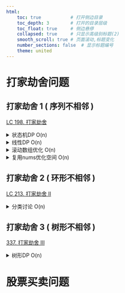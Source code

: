 ```yaml
---
html:
    toc: true           # 打开侧边目录
    toc_depth: 3        # 打开的目录层级
    toc_float: true     # 侧边悬停
    collapsed: true     # 只显示高级别标题(2)
    smooth_scroll: true # 页面滚动,标题变化
    number_sections: false  # 显示标题编号
    theme: united
--- 
```



# 打家劫舍问题

## 打家劫舍 1 ( 序列不相邻 )
<a href="https://leetcode.cn/problems/house-robber/" target="_blank">LC 198. 打家劫舍</a>

<details><summary>状态机DP O(n)</summary> 

```cpp
const int N=1e2+10;
int dp[N][2];       // dp[i][0] 表示没偷的最大价值
int n;              // dp[i][1] 表示偷了的最大价值
                    
class Solution {
public:
    int rob(vector<int>& nums) {
        n = nums.size();
        nums.insert(nums.begin(), 0);

        dp[1][0] = 0;           // 如果没偷, 那么第 1 家为 0 
        dp[1][1] = nums[1];     // 如果偷了, 那么第 1 家为 nums[1]

        for(int i=2; i<=n; i++){
            dp[i][1] = dp[i-1][0] + nums[i];        // 如果要偷, 肯定是从 [前一家][没偷] 转移过来
            dp[i][0] = max(dp[i-1][1], dp[i-1][0]); // 如果不偷, 肯定是从 [前一家][偷了] 转移过来
        }

        return max(dp[n][0], dp[n][1]);
    }
};
```
</details>


<details><summary>线性DP O(n)</summary> 

```cpp
const int N=1e2+10;
int dp[N];      // dp[i] 表示前 i 个房子能偷取的最大价值
int n;            
                    
class Solution {
public:
    int rob(vector<int>& nums) {
        n = nums.size();
        nums.insert(nums.begin(), 0);

        dp[1]=nums[1];              // 前 1 个房子肯定是nums[1]

        for(int i=2; i<=n; i++)
            dp[i]=max(dp[i-1], dp[i-2]+nums[i]);

        // 在 i==2 的时候,
        //      dp[i-1] == nums[i-1]
        //      dp[i-2]+nums[i] == nums[i]
        // 因此dp[2] = max(nums[1], nums[2])
        // 注意, 此代码不能理解为:
        //      偷 第[i-1] 房子
        //      偷 第[i-2] 房子 + 第[i] 房子
        return dp[n];
    }
};
```
</details>

<details><summary>滚动数组优化 O(n)</summary> 

```cpp
class Solution {
public:
    int rob(vector<int>& nums) {
        int a[3]={0};
        a[1]=nums[0];

        for(int i=1; i<nums.size(); i++){
            a[2] = max(a[1], a[0]+nums[i]);
            
            a[0]=a[1];
            a[1]=a[2];
        }

        return a[1];
    }
};
```
</details>

<details><summary>复用nums优化空间 O(n)</summary> 

```cpp
class Solution {
public:
    int rob(vector<int>& f) {
        if(f.size()>=2) f[1]=max(f[0], f[1]);
        for(int i=2; i<f.size(); i++)
            f[i] = max(f[i-1], f[i-2]+f[i]);
        return f[f.size()-1];
    }
};
```
</details>

## 打家劫舍 2 ( 环形不相邻 )
<a href="https://leetcode.cn/problems/house-robber-ii/" target="_blank">LC 213. 打家劫舍 II</a>

<details><summary>分类讨论 O(n)</summary> 

```cpp
class Solution {
public:
    int robi(vector<int>& f) {
        if(f.size()>=2) f[1]=max(f[0], f[1]);
        for(int i=2; i<f.size(); i++)
            f[i] = max(f[i-1], f[i-2]+f[i]);
        return f[f.size()-1];
    }
    int rob(vector<int>& f) {
        if(f.size()==1) return f[0];
        vector<int> f1, f2;
        f1.assign(f.begin()+1, f.end());    // 情况1 第 1 家不考虑
        f2.assign(f.begin(), f.end()-1);    // 情况2 第 n 家不考虑
        return max(robi(f1), robi(f2));
    }
};
```

</details>

## 打家劫舍 3 ( 树形不相邻 )
<a href="https://leetcode.cn/problems/house-robber-iii/" target="_blank">337. 打家劫舍 III</a>

<details><summary>树形DP O(n)</summary> 

```cpp
#define fst first
#define sed second
typedef pair<int, int> PII;

class Solution {
public:
    PII dfs(TreeNode* t){
        if(!t) return {0,0};
        PII l = dfs(t->left);
        PII r = dfs(t->right);
        return {            // 返回 t 结点(不偷与偷)的最大值    
            l.sed+r.sed,    // 不偷: 左右子树偷了的价值和
            max(l.fst+r.fst+t->val, l.sed+r.sed)
        };                  //   偷: 左右子树不偷+t偷 与 左右子树偷了的价值 取max
    }

    int rob(TreeNode* root) {
        PII res = dfs(root);
        return max(res.fst, res.sed);   // fst不偷, sed偷
    }
};
```
</details>

# 股票买卖问题